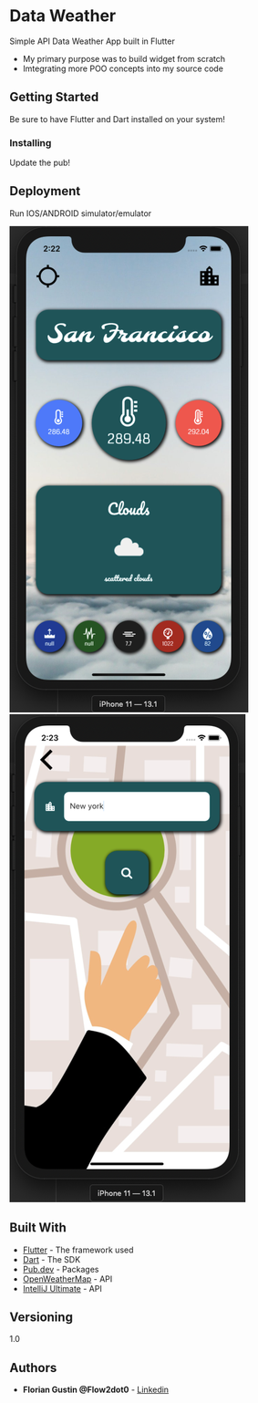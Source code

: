 # Data Weather

Simple API Data Weather App built in Flutter

- My primary purpose was to build widget from scratch
- Imtegrating more POO concepts into my source code

## Getting Started

Be sure to have Flutter and Dart installed on your system!

### Installing

Update the pub!

## Deployment

Run IOS/ANDROID simulator/emulator

![Page 1](page1.png) ![Page 2](page2.png)

## Built With

* [Flutter](http://www.dropwizard.io/1.0.2/docs/) - The framework used
* [Dart](https://dart.dev/) - The SDK
* [Pub.dev](https://pub.dev/) - Packages
* [OpenWeatherMap](https://openweathermap.org/) - API
* [IntelliJ Ultimate](https://www.jetbrains.com/fr-fr/idea/) - API

## Versioning

1.0

## Authors

* **Florian Gustin @Flow2dot0** - [Linkedin](https://www.linkedin.com/in/florian-gustin-26b22b171/)
